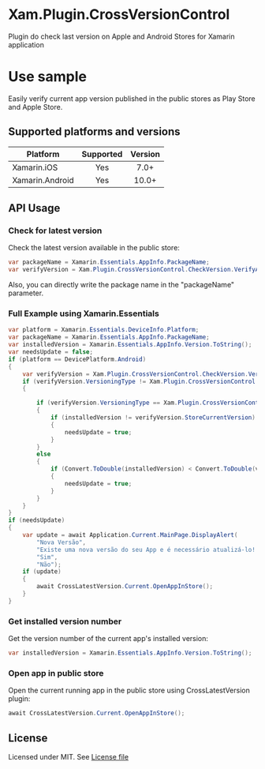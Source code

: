 # Xam.Plugin.CrossVersionControl
 Plugin do check last version on Apple and Android Stores for Xamarin application

# Use sample
Easily verify current app version published in the public stores as Play Store and Apple Store.

## Supported platforms and versions

|Platform|Supported|Version|
| ------------------- | :-----------: | :------------------: |
|Xamarin.iOS|Yes|7.0+|
|Xamarin.Android|Yes|10.0+|

## API Usage

### Check for latest version

Check the latest version available in the public store:

```csharp
var packageName = Xamarin.Essentials.AppInfo.PackageName;
var verifyVersion = Xam.Plugin.CrossVersionControl.CheckVersion.VerifyAndroid(packageName);
```
Also, you can directly write the package name in the "packageName" parameter.

### Full Example using Xamarin.Essentials

```csharp
var platform = Xamarin.Essentials.DeviceInfo.Platform;
var packageName = Xamarin.Essentials.AppInfo.PackageName;
var installedVersion = Xamarin.Essentials.AppInfo.Version.ToString();
var needsUpdate = false;
if (platform == DevicePlatform.Android)
{
    var verifyVersion = Xam.Plugin.CrossVersionControl.CheckVersion.VerifyAndroid(packageName);
    if (verifyVersion.VersioningType != Xam.Plugin.CrossVersionControl.VersioningType.NotIdentified)
    {

        if (verifyVersion.VersioningType == Xam.Plugin.CrossVersionControl.VersioningType.ByCodeName)
        {
            if (installedVersion != verifyVersion.StoreCurrentVersion)
            {
                needsUpdate = true;
            }
        }
        else
        {
            if (Convert.ToDouble(installedVersion) < Convert.ToDouble(verifyVersion.StoreCurrentVersion))
            {
                needsUpdate = true;
            }
        }
    }
}
if (needsUpdate)
{
    var update = await Application.Current.MainPage.DisplayAlert(
        "Nova Versão", 
        "Existe uma nova versão do seu App e é necessário atualizá-lo! Se escolher não o apicativo será encerrado.", 
        "Sim", 
        "Não");
    if (update)
    {
        await CrossLatestVersion.Current.OpenAppInStore();
    }
}
```

### Get installed version number

Get the version number of the current app's installed version:

```csharp
var installedVersion = Xamarin.Essentials.AppInfo.Version.ToString();
```

### Open app in public store

Open the current running app in the public store using CrossLatestVersion plugin:

```csharp
await CrossLatestVersion.Current.OpenAppInStore();
```

## License

Licensed under MIT. See [License file](https://github.com/edsnider/LatestVersionPlugin/blob/master/LICENSE)
